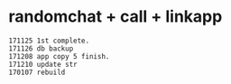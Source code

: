 # randomchat + call + linkapp
```
171125 1st complete.
171126 db backup
171208 app copy 5 finish.
171210 update str
170107 rebuild
```